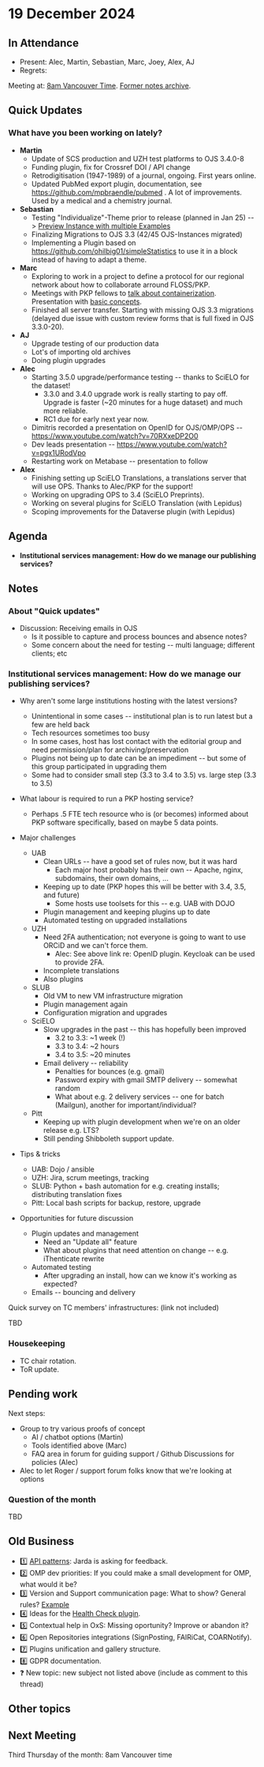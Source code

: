 # 19 December 2024

In Attendance
-------------

- Present: Alec, Martin, Sebastian, Marc, Joey, Alex, AJ
- Regrets: 

Meeting at: [8am Vancouver Time](https://www.timeanddate.com/worldclock/converter.html?iso=20241219T160000&p1=256&p2=tz_pt&p3=80&p4=3705&p5=418&p6=37&p7=31&p8=268&p9=101).
[Former notes archive](https://github.com/pkp/technical-committee/tree/main/meeting-minutes).


Quick Updates
-------------

### What have you been working on lately?

- **Martin**
    - Update of SCS production and UZH test platforms to OJS 3.4.0-8 
    - Funding plugin, fix for Crossref DOI / API change
    - Retrodigitisation (1947-1989) of a journal, ongoing. First years online.
    - Updated PubMed export plugin, documentation, see https://github.com/mpbraendle/pubmed . A lot of improvements. Used by a medical and a chemistry journal.
- **Sebastian**
    - Testing "Individualize"-Theme prior to release (planned in Jan 25)
    --> [Preview Instance with multiple Examples](https://plugin_test_examples.testjournals-02.qucosa.de/)
    - Finalizing Migrations to OJS 3.3 (42/45 OJS-Instances migrated)
    - Implementing a Plugin based on https://github.com/ohilbig01/simpleStatistics to use it in a block instead of having to adapt a theme.
- **Marc**
    - Exploring to work in a project to define a protocol for our regional network about how to collaborate arround FLOSS/PKP.
    - Meetings with PKP fellows to [talk about containerization](https://hackmd.io/bpUsSq4vSgu3bFo-x5r6nA). Presentation with [basic concepts](https://hackmd.io/@marcbria/docker4dummies2024#/).
    - Finished all server transfer. Starting with missing OJS 3.3 migrations (delayed due issue with custom review forms that is full fixed in OJS 3.3.0-20).
- **AJ**
    - Upgrade testing of our production data
    - Lot's of importing old archives
    - Doing plugin upgrades
- **Alec**
    - Starting 3.5.0 upgrade/performance testing -- thanks to SciELO for the dataset!
        - 3.3.0 and 3.4.0 upgrade work is really starting to pay off. Upgrade is faster (~20 minutes for a huge dataset) and much more reliable.
        - RC1 due for early next year now.
    - Dimitris recorded a presentation on OpenID for OJS/OMP/OPS -- https://www.youtube.com/watch?v=70RXxeDP2O0
    - Dev leads presentation -- https://www.youtube.com/watch?v=pgx1URodVpo
    - Restarting work on Metabase -- presentation to follow
- **Alex**
    - Finishing setting up SciELO Translations, a translations server that will use OPS. Thanks to Alec/PKP for the support!
    - Working on upgrading OPS to 3.4 (SciELO Preprints).
    - Working on several plugins for SciELO Translation (with Lepidus)
    - Scoping improvements for the Dataverse plugin (with Lepidus)
    
Agenda
------

- **Institutional services management: How do we manage our publishing services?**


Notes
-----

### About "Quick updates"

- Discussion: Receiving emails in OJS
  - Is it possible to capture and process bounces and absence notes?
  - Some concern about the need for testing -- multi language; different clients; etc

### Institutional services management: How do we manage our publishing services?

- Why aren't some large institutions hosting with the latest versions?
    - Unintentional in some cases -- institutional plan is to run latest but a few are held back
    - Tech resources sometimes too busy
    - In some cases, host has lost contact with the editorial group and need permission/plan for archiving/preservation
    - Plugins not being up to date can be an impediment -- but some of this group participated in upgrading them
    - Some had to consider small step (3.3 to 3.4 to 3.5) vs. large step (3.3 to 3.5)
- What labour is required to run a PKP hosting service?
    - Perhaps .5 FTE tech resource who is (or becomes) informed about PKP software specifically, based on maybe 5 data points.
- Major challenges
    - UAB
        - Clean URLs -- have a good set of rules now, but it was hard
            - Each major host probably has their own -- Apache, nginx, subdomains, their own domains, ...
        - Keeping up to date (PKP hopes this will be better with 3.4, 3.5, and future)
            - Some hosts use toolsets for this -- e.g. UAB with DOJO
        - Plugin management and keeping plugins up to date
        - Automated testing on upgraded installations
    - UZH
        - Need 2FA authentication; not everyone is going to want to use ORCiD and we can't force them.
            - Alec: See above link re: OpenID plugin. Keycloak can be used to provide 2FA.
        - Incomplete translations
        - Also plugins
    - SLUB
        - Old VM to new VM infrastructure migration
        - Plugin management again
        - Configuration migration and upgrades
    - SciELO
        - Slow upgrades in the past -- this has hopefully been improved
            - 3.2 to 3.3: ~1 week (!)
            - 3.3 to 3.4: ~2 hours
            - 3.4 to 3.5: ~20 minutes
        - Email delivery -- reliability
            - Penalties for bounces (e.g. gmail)
            - Password expiry with gmail SMTP delivery -- somewhat random
            - What about e.g. 2 delivery services -- one for batch (Mailgun), another for important/individual?
    - Pitt
        - Keeping up with plugin development when we're on an older release e.g. LTS?
        - Still pending Shibboleth support update.
- Tips & tricks
    - UAB: Dojo / ansible
    - UZH: Jira, scrum meetings, tracking
    - SLUB: Python + bash automation for e.g. creating installs; distributing translation fixes
    - Pitt: Local bash scripts for backup, restore, upgrade

- Opportunities for future discussion
    - Plugin updates and management
        - Need an "Update all" feature
        - What about plugins that need attention on change -- e.g. iThenticate rewrite
    - Automated testing
        - After upgrading an install, how can we know it's working as expected?
    - Emails -- bouncing and delivery

Quick survey on TC members' infrastructures:
(link not included)

TBD

### Housekeeping

- TC chair rotation.
- ToR update.


Pending work
------------

Next steps:
- Group to try various proofs of concept
    - AI / chatbot options (Martin)
    - Tools identified above (Marc)
    - FAQ area in forum for guiding support / Github Discussions for policies (Alec)
- Alec to let Roger / support forum folks know that we're looking at options



### Question of the month

TBD


Old Business
------------

- :one: [API patterns](https://mattermost.publicknowledgeproject.org/pkp/pl/b79g55jnmifpby3tmc8m8wzcxc): Jarda is asking for feedback.
- :two: OMP dev priorities: If you could make a small development for OMP, what would it be?
- :three: Version and Support communication page: What to show? General rules? [Example](https://www.php.net/supported-versions.php)
- :four: Ideas for the [Health Check plugin](https://github.com/asmecher/healthCheck).
- :five: Contextual help in OxS: Missing oportunity? Improve or abandon it?
- :six: Open Repositories integrations (SignPosting, FAIRiCat, COARNotify).
- :seven: Plugins unification and gallery structure. 
- :eight: GDPR documentation.
- :question: New topic: new subject not listed above (include as comment to this thread)


Other topics
------------


Next Meeting
------------

Third Thursday of the month: 8am Vancouver time
